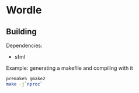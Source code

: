 # Wordle

## Building

Dependencies:
- sfml

Example: generating a makefile and compiling with it

```sh
premake5 gmake2
make -j`nproc`
```
